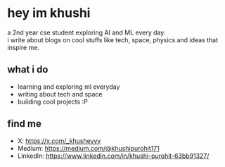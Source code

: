 # hey im khushi

a 2nd year cse student exploring AI and ML every day.  <br>
i write about blogs on cool stuffs like tech, space, physics and ideas that inspire me.

## what i do
- learning and exploring ml everyday 
- writing about tech and space  
- building cool projects :P   

## find me
- X: https://x.com/_khusheyyy 
- Medium: https://medium.com/@khushipurohit171
- LinkedIn: https://www.linkedin.com/in/khushi-purohit-63bb91327/
